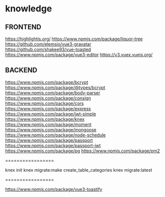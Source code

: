 # knowledge

## FRONTEND

https://highlightjs.org/
https://www.npmjs.com/package/liquor-tree
https://github.com/elemsio/vue3-gravatar
https://github.com/shakee93/vue-toasted
https://www.npmjs.com/package/vue3-editor
https://v3.vuex.vuejs.org/

## BACKEND

https://www.npmjs.com/package/bcrypt
https://www.npmjs.com/package/@types/bcrypt
https://www.npmjs.com/package/body-parser
https://www.npmjs.com/package/consign
https://www.npmjs.com/package/cors
https://www.npmjs.com/package/express
https://www.npmjs.com/package/jwt-simple
https://www.npmjs.com/package/knex
https://www.npmjs.com/package/moment
https://www.npmjs.com/package/mongoose
https://www.npmjs.com/package/node-schedule
https://www.npmjs.com/package/passport
https://www.npmjs.com/package/passport-jwt
https://www.npmjs.com/package/pg
https://www.npmjs.com/package/pm2

=================

knex init
knex migrate:make create_table_categories
knex migrate:latest

=================

https://www.npmjs.com/package/vue3-toastify
